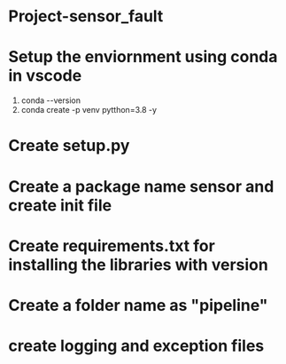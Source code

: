 # Project-sensor_fault

# Setup the enviornment using conda in vscode 

1. conda --version
2. conda create -p venv pytthon=3.8 -y     

# Create setup.py
# Create a package name sensor and create init file
# Create requirements.txt for installing the libraries with version
# Create a folder name as "pipeline" 
# create logging and exception files

